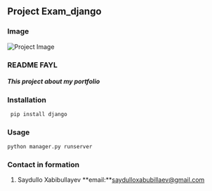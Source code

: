 ## Project Exam_django

[//]: # (<img src = "https://images.app.goo.gl/eU1YNfrzdHsS25o18">)

### Image
![Project Image](https://images.app.goo.gl/eU1YNfrzdHsS25o18)

### README FAYL 

##### This project about **my portfolio**

### Installation
``` bash 
 pip install django
```
### Usage
``` bash
python manager.py runserver
```
### Contact in formation
1. Saydullo Xabibullayev
    **email:**saydulloxabubillaev@gmail.com
